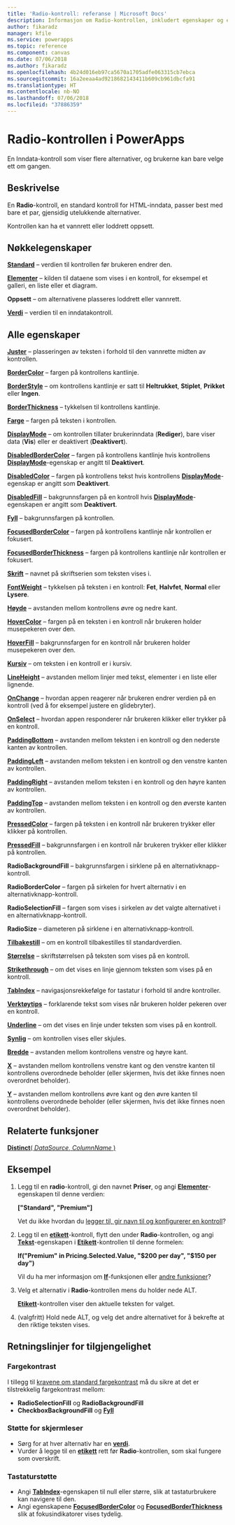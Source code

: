 ```yaml
---
title: 'Radio-kontroll: referanse | Microsoft Docs'
description: Informasjon om Radio-kontrollen, inkludert egenskaper og eksempler
author: fikaradz
manager: kfile
ms.service: powerapps
ms.topic: reference
ms.component: canvas
ms.date: 07/06/2018
ms.author: fikaradz
ms.openlocfilehash: 4b24d016eb97ca5670a1705adfe063315cb7ebca
ms.sourcegitcommit: 16a2eeaa4ad9218682143411b609cb961dbcfa91
ms.translationtype: HT
ms.contentlocale: nb-NO
ms.lasthandoff: 07/06/2018
ms.locfileid: "37886359"
---
```

# <a name="radio-control-in-powerapps"></a>Radio-kontrollen i PowerApps

En Inndata-kontroll som viser flere alternativer, og brukerne kan bare velge ett om gangen.

## <a name="description"></a>Beskrivelse

En **Radio**-kontroll, en standard kontroll for HTML-inndata, passer best med bare et par, gjensidig utelukkende alternativer.

Kontrollen kan ha et vannrett eller loddrett oppsett.

## <a name="key-properties"></a>Nøkkelegenskaper

**[Standard](properties-core.md)** – verdien til kontrollen før brukeren endrer den.

**[Elementer](properties-core.md)** – kilden til dataene som vises i en kontroll, for eksempel et galleri, en liste eller et diagram.

**Oppsett** – om alternativene plasseres loddrett eller vannrett.

**[Verdi](properties-core.md)** – verdien til en inndatakontroll.

## <a name="all-properties"></a>Alle egenskaper

**[Juster](properties-text.md)** – plasseringen av teksten i forhold til den vannrette midten av kontrollen.

**[BorderColor](properties-color-border.md)** – fargen på kontrollens kantlinje.

**[BorderStyle](properties-color-border.md)** – om kontrollens kantlinje er satt til **Heltrukket**, **Stiplet**, **Prikket** eller **Ingen**.

**[BorderThickness](properties-color-border.md)** – tykkelsen til kontrollens kantlinje.

**[Farge](properties-color-border.md)** – fargen på teksten i kontrollen.

**[DisplayMode](properties-core.md)** – om kontrollen tillater brukerinndata (**Rediger**), bare viser data (**Vis**) eller er deaktivert (**Deaktivert**).

**[DisabledBorderColor](properties-color-border.md)** – fargen på kontrollens kantlinje hvis kontrollens **[DisplayMode](properties-core.md)**-egenskap er angitt til **Deaktivert**.

**[DisabledColor](properties-color-border.md)** – fargen på kontrollens tekst hvis kontrollens **[DisplayMode](properties-core.md)**-egenskap er angitt som **Deaktivert**.

**[DisabledFill](properties-color-border.md)** – bakgrunnsfargen på en kontroll hvis **[DisplayMode](properties-core.md)**-egenskapen er angitt som **Deaktivert**.

**[Fyll](properties-color-border.md)** – bakgrunnsfargen på kontrollen.

**[FocusedBorderColor](properties-color-border.md)** – fargen på kontrollens kantlinje når kontrollen er fokusert.

**[FocusedBorderThickness](properties-color-border.md)** – fargen på kontrollens kantlinje når kontrollen er fokusert.

**[Skrift](properties-text.md)** – navnet på skriftserien som teksten vises i.

**[FontWeight](properties-text.md)** – tykkelsen på teksten i en kontroll: **Fet**, **Halvfet**, **Normal** eller **Lysere**.

**[Høyde](properties-size-location.md)** – avstanden mellom kontrollens øvre og nedre kant.

**[HoverColor](properties-color-border.md)** – fargen på en teksten i en kontroll når brukeren holder musepekeren over den.

**[HoverFill](properties-color-border.md)** – bakgrunnsfargen for en kontroll når brukeren holder musepekeren over den.

**[Kursiv](properties-text.md)** – om teksten i en kontroll er i kursiv.

**[LineHeight](properties-text.md)** – avstanden mellom linjer med tekst, elementer i en liste eller lignende.

**[OnChange](properties-core.md)** – hvordan appen reagerer når brukeren endrer verdien på en kontroll (ved å for eksempel justere en glidebryter).

**[OnSelect](properties-core.md)** – hvordan appen responderer når brukeren klikker eller trykker på en kontroll.

**[PaddingBottom](properties-size-location.md)** – avstanden mellom teksten i en kontroll og den nederste kanten av kontrollen.

**[PaddingLeft](properties-size-location.md)** – avstanden mellom teksten i en kontroll og den venstre kanten av kontrollen.

**[PaddingRight](properties-size-location.md)** – avstanden mellom teksten i en kontroll og den høyre kanten av kontrollen.

**[PaddingTop](properties-size-location.md)** – avstanden mellom teksten i en kontroll og den øverste kanten av kontrollen.

**[PressedColor](properties-color-border.md)** – fargen på teksten i en kontroll når brukeren trykker eller klikker på kontrollen.

**[PressedFill](properties-color-border.md)** – bakgrunnsfargen i en kontroll når brukeren trykker eller klikker på kontrollen.

**RadioBackgroundFill** – bakgrunnsfargen i sirklene på en alternativknapp-kontroll.

**RadioBorderColor** – fargen på sirkelen for hvert alternativ i en alternativknapp-kontroll.

**RadioSelectionFill** – fargen som vises i sirkelen av det valgte alternativet i en alternativknapp-kontroll.

**RadioSize** – diameteren på sirklene i en alternativknapp-kontroll.

**[Tilbakestill](properties-core.md)** – om en kontroll tilbakestilles til standardverdien.

**[Størrelse](properties-text.md)** – skriftstørrelsen på teksten som vises på en kontroll.

**[Strikethrough](properties-text.md)** – om det vises en linje gjennom teksten som vises på en kontroll.

**[TabIndex](properties-accessibility.md)** – navigasjonsrekkefølge for tastatur i forhold til andre kontroller.

**[Verktøytips](properties-core.md)** – forklarende tekst som vises når brukeren holder pekeren over en kontroll.

**[Underline](properties-text.md)** – om det vises en linje under teksten som vises på en kontroll.

**[Synlig](properties-core.md)** – om kontrollen vises eller skjules.

**[Bredde](properties-size-location.md)** – avstanden mellom kontrollens venstre og høyre kant.

**[X](properties-size-location.md)** – avstanden mellom kontrollens venstre kant og den venstre kanten til kontrollens overordnede beholder (eller skjermen, hvis det ikke finnes noen overordnet beholder).

**[Y](properties-size-location.md)** – avstanden mellom kontrollens øvre kant og den øvre kanten til kontrollens overordnede beholder (eller skjermen, hvis det ikke finnes noen overordnet beholder).

## <a name="related-functions"></a>Relaterte funksjoner

[**Distinct**( *DataSource*, *ColumnName* )](../functions/function-distinct.md)

## <a name="example"></a>Eksempel

1. Legg til en **radio**-kontroll, gi den navnet **Priser**, og angi **[Elementer](properties-core.md)**-egenskapen til denne verdien:

    **["Standard", "Premium"]**

    Vet du ikke hvordan du [legger til, gir navn til og konfigurerer en kontroll](../add-configure-controls.md)?

2. Legg til en **[etikett](control-text-box.md)**-kontroll, flytt den under **Radio**-kontrollen, og angi **[Tekst](properties-core.md)**-egenskapen i **[Etikett](control-text-box.md)**-kontrollen til denne formelen:

    **If("Premium" in Pricing.Selected.Value, "$200 per day", "$150 per day")**

    Vil du ha mer informasjon om **[If](../functions/function-if.md)**-funksjonen eller [andre funksjoner](../formula-reference.md)?

3. Velg et alternativ i **Radio**-kontrollen mens du holder nede ALT.

    **[Etikett](control-text-box.md)**-kontrollen viser den aktuelle teksten for valget.

4. (valgfritt) Hold nede ALT, og velg det andre alternativet for å bekrefte at den riktige teksten vises.

## <a name="accessibility-guidelines"></a>Retningslinjer for tilgjengelighet

### <a name="color-contrast"></a>Fargekontrast

I tillegg til [kravene om standard fargekontrast](../accessible-apps-color.md) må du sikre at det er tilstrekkelig fargekontrast mellom:

* **RadioSelectionFill** og **RadioBackgroundFill**
* **CheckboxBackgroundFill** og **[Fyll](properties-color-border.md)**

### <a name="screen-reader-support"></a>Støtte for skjermleser

* Sørg for at hver alternativ har en **[verdi](properties-core.md)**.
* Vurder å legge til en **[etikett](control-text-box.md)** rett før **Radio**-kontrollen, som skal fungere som overskrift.

### <a name="keyboard-support"></a>Tastaturstøtte

* Angi **[TabIndex](properties-accessibility.md)**-egenskapen til null eller større, slik at tastaturbrukere kan navigere til den.
* Angi egenskapene **[FocusedBorderColor](properties-color-border.md)** og **[FocusedBorderThickness](properties-color-border.md)** slik at fokusindikatorer vises tydelig.
